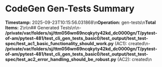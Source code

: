 # CodeGen Gen-Tests Summary

**Timestamp:** 2025-09-23T10:15:56.031868\n**Operation:** gen-tests\n**Total Items:** 2\n\n## Generated Tests\n\n- **/private/var/folders/sj/ttm056wn69ncqkyty42kd_dc0000gn/T/pytest-of-am/pytest-481/test_cli_gen_tests_basic0/test_output/test_test-spec/test_ac1_basic_functionality_should_work.py** (AC1): created\n- **/private/var/folders/sj/ttm056wn69ncqkyty42kd_dc0000gn/T/pytest-of-am/pytest-481/test_cli_gen_tests_basic0/test_output/test_test-spec/test_ac2_error_handling_should_be_robust.py** (AC2): created\n